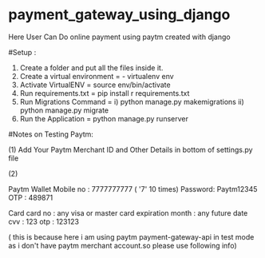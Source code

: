 # payment_gateway_using_django
Here User Can Do online payment using paytm created with django

#Setup :
1) Create a folder and put all the files inside it.
2) Create a virtual environment = - virtualenv env
3) Activate VirtualENV = source env/bin/activate
4) Run requirements.txt = pip install r requirements.txt
5) Run Migrations Command = 
    i) python manage.py makemigrations
    ii) python manage.py migrate
6) Run the Application = python manage.py runserver

#Notes on Testing Paytm:

(1) Add Your Paytm Merchant ID and Other Details in bottom of settings.py file

(2)  

Paytm Wallet 
  Mobile no : 7777777777 ( '7' 10 times) 
  Password: Paytm12345 OTP : 489871

Card 
  card no : any visa or master card 
  expiration month : any future date 
  cvv : 123 
  otp : 123123

( this is because here i am using paytm payment-gateway-api in test mode as i don't have paytm merchant account.so please use following info)

